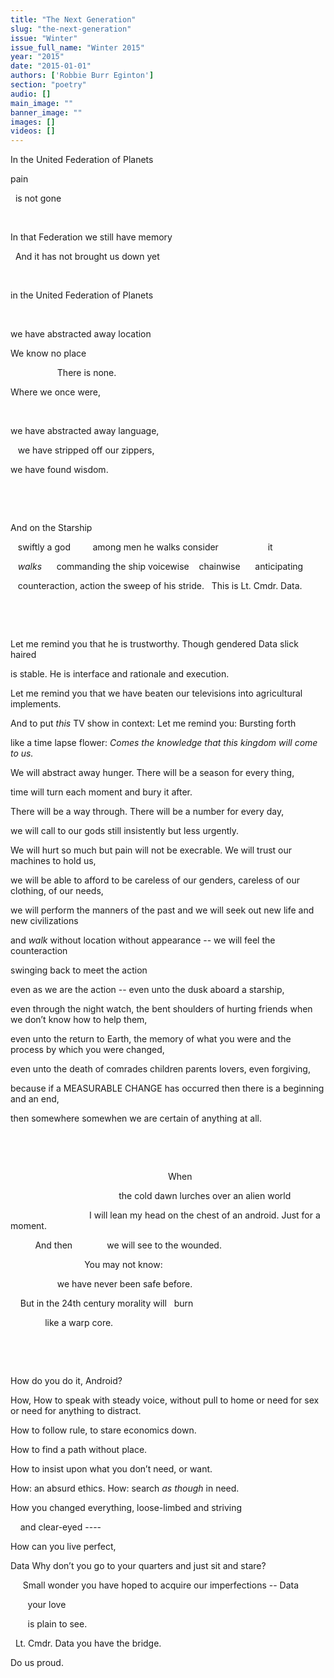 ```yaml
---
title: "The Next Generation"
slug: "the-next-generation"
issue: "Winter"
issue_full_name: "Winter 2015"
year: "2015"
date: "2015-01-01"
authors: ['Robbie Burr Eginton']
section: "poetry"
audio: []
main_image: ""
banner_image: ""
images: []
videos: []
---
```

In the United Federation of Planets 

 pain 

   is not gone

  

 In that Federation we still have memory   

   And it has not brought us down yet  

  

 in the United Federation of Planets

                 

 we have abstracted away location

 We know no place               

                    There is none. 

 Where we once were, 

  

 we have abstracted away language, 

    we have stripped off our zippers, 

 we have found wisdom. 

  

  

 And on the Starship

    swiftly a god         among men he walks consider                    it

    *walks*      commanding the ship voicewise    chainwise      anticipating

    counteraction, action the sweep of his stride.   This is Lt. Cmdr. Data. 

  

  

 Let me remind you that he is trustworthy. Though gendered Data slick haired 

 is stable. He is interface and rationale and execution. 

 Let me remind you that we have beaten our televisions into agricultural implements. 

 And to put *this* TV show in context: Let me remind you: Bursting forth 

 like a time lapse flower: *Comes the knowledge that this kingdom will come to us.* 

 We will abstract away hunger. There will be a season for every thing, 

 time will turn each moment and bury it after. 

 There will be a way through. There will be a number for every day, 

 we will call to our gods still insistently but less urgently. 

 We will hurt so much but pain will not be execrable. We will trust our machines to hold us, 

 we will be able to afford to be careless of our genders, careless of our clothing, of our needs, 

 we will perform the manners of the past and we will seek out new life and new civilizations 

 and *walk* without location without appearance -- we will feel the counteraction 

 swinging back to meet the action 

 even as we are the action -- even unto the dusk aboard a starship, 

 even through the night watch, the bent shoulders of hurting friends when we don’t know how to help them, 

 even unto the return to Earth, the memory of what you were and the process by which you were changed, 

 even unto the death of comrades children parents lovers, even forgiving, 

 because if a MEASURABLE CHANGE has occurred then there is a beginning and an end, 

 then somewhere somewhen we are certain of anything at all. 

  

  

                                                                 When

                                             the cold dawn lurches over an alien world

                                 I will lean my head on the chest of an android. Just for a moment.

           And then              we will see to the wounded.   

                               You may not know:

                    we have never been safe before.

     But in the 24th century morality will   burn

               like a warp core. 

  

  

 How do you do it, Android? 

 How, How to speak with steady voice, without pull to home or need for sex or need for anything to distract. 

 How to follow rule, to stare economics down. 

 How to find a path without place. 

 How to insist upon what you don’t need, or want. 

 How: an absurd ethics. How: search *as though* in need. 

 How you changed everything, loose-limbed and striving 

     and clear-eyed ---- 

 How can you live perfect, 

 Data Why don’t you go to your quarters and just sit and stare?  

      Small wonder you have hoped to acquire our imperfections -- Data 

        your love

        is plain to see. 

   Lt. Cmdr. Data you have the bridge. 

 Do us proud.


